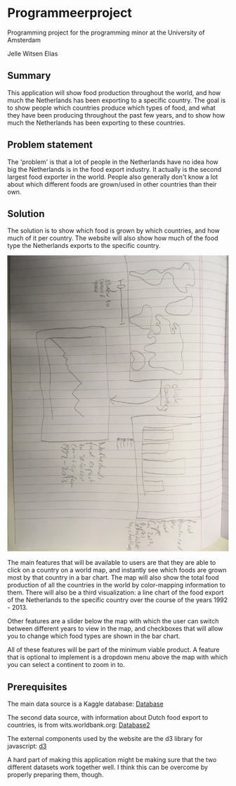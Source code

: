 # Programmeerproject
Programming project for the programming minor at the University of Amsterdam

Jelle Witsen Elias

## Summary
This application will show food production throughout the world, and how much
the Netherlands has been exporting to a specific country. The goal is to
show people which countries produce which types of food, and what they have been
producing throughout the past few years, and to show how much the Netherlands
has been exporting to these countries.

## Problem statement
The 'problem' is that a lot of people in the Netherlands have no idea how big
the Netherlands is in the food export industry. It actually is the second
largest food exporter in the world. People also generally don't know a lot
about which different foods are grown/used in other countries than their own.

## Solution
The solution is to show which food is grown by which countries, and how much of
it per country. The website will also show how much of the food type the
Netherlands exports to the specific country.

![Sketch](doc/sketch.jpg)

The main features that will be available to users are that they are able to
click on a country on a world map, and instantly see which foods are grown most
by that country in a bar chart. The map will also show the total food production
of all the countries in the world by color-mapping information to them. There
will also be a third visualization: a line chart of the food export of the
Netherlands to the specific country over the course of the years 1992 - 2013.

Other features are a slider below the map with which the user can switch between
different years to view in the map, and checkboxes that will allow you to change
which food types are shown in the bar chart.

All of these features will be part of the minimum viable product. A feature that
is optional to implement is a dropdown menu above the map with which you can
select a continent to zoom in to.

## Prerequisites
The main data source is a Kaggle database:
[Database](https://www.kaggle.com/dorbicycle/world-foodfeed-production/data)

The second data source, with information about Dutch food export to countries,
is from wits.worldbank.org:
[Database2](https://wits.worldbank.org/CountryProfile/en/Country/NLD/StartYear/1992/EndYear/2013/TradeFlow/Export/Indicator/XPRT-TRD-VL/Partner/BY-COUNTRY/Product/16-24_FoodProd)

The external components used by the website are the d3 library for javascript:
[d3](https://d3js.org/)

A hard part of making this application might be making sure that the two
different datasets work together well. I think this can be overcome by properly
preparing them, though.
